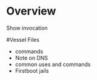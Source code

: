 # Overview

Show invocation

#Vessel Files

* commands
* Note on DNS
* common uses and commands
* Firstboot jails
